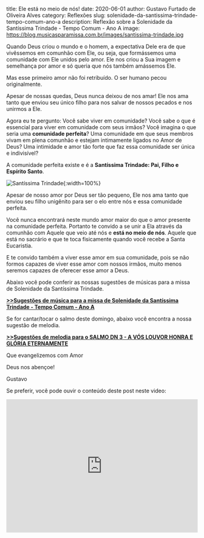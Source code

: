 ﻿title: Ele está no meio de nós!
date: 2020-06-01
author: Gustavo Furtado de Oliveira Alves
category: Reflexões
slug: solenidade-da-santissima-trindade-tempo-comum-ano-a
description: Reflexão sobre a Solenidade da Santíssima Trindade - Tempo Comum - Ano A
image: https://blog.musicasparamissa.com.br/images/santissima-trindade.jpg

Quando Deus criou o mundo e o homem, a expectativa Dele era de que vivêssemos em comunhão com Ele,
ou seja, que formássemos uma comunidade com Ele unidos pelo amor.
Ele nos criou a Sua imagem e semelhança por amor e só queria que nós também amássemos Ele.

Mas esse primeiro amor não foi retribuído.
O ser humano pecou originalmente.

Apesar de nossas quedas, Deus nunca deixou de nos amar!
Ele nos ama tanto que enviou seu único filho para nos salvar de nossos pecados e nos unirmos a Ele.

Agora eu te pergunto: Você sabe viver em comunidade?
Você sabe o que é essencial para viver em comunidade com seus irmãos?
Você imagina o que seria uma **comunidade perfeita**?
Uma comunidade em que seus membros vivam em plena comunhão
e estejam intimamente ligados no Amor de Deus?
Uma intimidade e amor tão forte que faz essa comunidade ser única e indivisível?

A comunidade perfeita existe e é a **Santíssima Trindade: Pai, Filho e Espírito Santo**.

![Santíssima Trindade](/images/santissima-trindade.jpg){:width=100%}

Apesar de nosso amor por Deus ser tão pequeno,
Ele nos ama tanto que enviou seu filho unigênito para ser o elo entre nós
e essa comunidade perfeita.

Você nunca encontrará neste mundo amor maior do que o amor presente na comunidade perfeita.
Portanto te convido a se unir a Ela através da comunhão com Aquele que veio até nós
e **está no meio de nós**.
Aquele que está no sacrário e que te toca fisicamente quando você recebe a Santa Eucaristia.

E te convido também a viver esse amor em sua comunidade,
pois se não formos capazes de viver esse amor com nossos irmãos,
muito menos seremos capazes de oferecer esse amor a Deus.

Abaixo você pode conferir as nossas sugestões de músicas para a missa
de Solenidade da Santíssima Trindade.

**[>>Sugestões de música para a missa de Solenidade da Santíssima Trindade - Tempo Comum - Ano A](http://musicasparamissa.com.br/sugestoes-para/solenidade-da-santissima-trindade-tempo-comum-ano-a)**

Se for cantar/tocar o salmo deste domingo, abaixo você encontra a nossa sugestão de melodia.

**[>>Sugestões de melodia para o SALMO DN 3 - A VÓS LOUVOR HONRA E GLÓRIA ETERNAMENTE](http://musicasparamissa.com.br/musica/salmo-dn-3-a-vos-louvor/)**

Que evangelizemos com Amor

Deus nos abençoe!

Gustavo

Se preferir, você pode ouvir o conteúdo deste post neste video:

<iframe width="100%" height="350" src="https://www.youtube.com/embed/oKNlqCeT37c" frameborder="0" allow="accelerometer; autoplay; encrypted-media; gyroscope; picture-in-picture" allowfullscreen></iframe>
